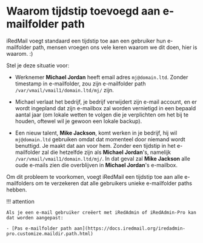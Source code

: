 # Waarom tijdstip toevoegd aan e-mailfolder path

iRedMail voegt standaard een tijdstip toe aan een gebruiker hun e-mailfolder path, mensen vroegen ons vele keren waarom we dit doen, hier is waarom. :)

Stel je deze situatie voor:

* Werknemer __Michael Jordan__ heeft email adres `mj@domain.ltd`. Zonder timestamp in
  e-mailfolder, zou zijn e-mailfolder path `/var/vmail/vmail1/domain.ltd/mj/` zijn.

* Michael verlaat het bedrijf, je bedrijf verwijdert zijn e-mail account, en er wordt ingepland dat zijn e-mailbox zal worden vernietigd in een bepaald aantal jaar (om lokale wetten te volgen die je verplichten om het bij te houden, oftewel wil je gewoon een lokale backup).

* Een nieuw talent, __Mike Jackson__, komt werken in je bedrijf, hij wil
  `mj@domain.ltd` gebruiken omdat dat momenteel door niemand wordt benuttigd. Je maakt dat aan voor hem. Zonder een tijdstip in het e-mailfolder zal die hetzelfde zijn als __Michael Jordan__'s, namelijk `/var/vmail/vmail1/domain.ltd/mj/`.
  In dat geval zal __Mike Jackson__ alle oude e-mails zien die overblijven in __Michael Jordan__'s
  e-mailbox.

Om dit probleem te voorkomen, voegt iRedMail een tijdstip toe aan alle e-mailfolders om te verzekeren dat alle gebruikers unieke e-mailfolder paths hebben.

!!! attention

    Als je een e-mail gebruiker creëert met iRedAdmin of iRedAdmin-Pro kan dat worden aangepast:

    - [Pas e-mailfolder path aan](https://docs.iredmail.org/iredadmin-pro.customize.maildir.path.html)
